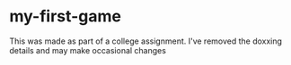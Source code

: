 # my-first-game
This was made as part of a college assignment. I've removed the doxxing details and may make occasional changes
